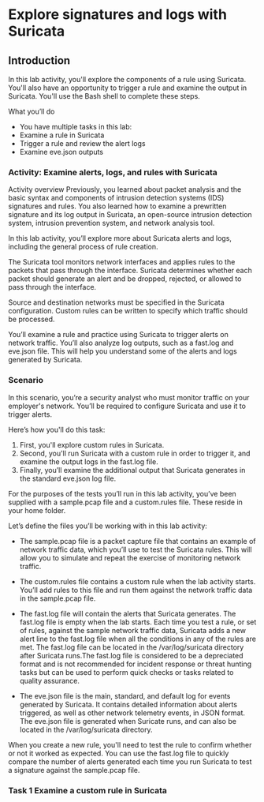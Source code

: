 # Explore signatures and logs with Suricata
 
## Introduction
In this lab activity, you'll explore the components of a rule using Suricata. You'll also have an opportunity to trigger a rule and examine the output in Suricata. You'll use the Bash shell to complete these steps. 

What you’ll do
- You have multiple tasks in this lab:
- Examine a rule in Suricata
- Trigger a rule and review the alert logs
- Examine eve.json outputs

### Activity: Examine alerts, logs, and rules with Suricata

Activity overview
Previously, you learned about packet analysis and the basic syntax and components of intrusion detection systems (IDS) signatures and rules. You also learned how to examine a prewritten signature and its log output in Suricata, an open-source intrusion detection system, intrusion prevention system, and network analysis tool.

In this lab activity, you’ll explore more about Suricata alerts and logs, including the general process of rule creation.

The Suricata tool monitors network interfaces and applies rules to the packets that pass through the interface. Suricata determines whether each packet should generate an alert and be dropped, rejected, or allowed to pass through the interface.

Source and destination networks must be specified in the Suricata configuration. Custom rules can be written to specify which traffic should be processed.

You’ll examine a rule and practice using Suricata to trigger alerts on network traffic. You’ll also analyze log outputs, such as a fast.log and eve.json file. This will help you understand some of the alerts and logs generated by Suricata.


### Scenario
In this scenario, you’re a security analyst who must monitor traffic on your employer's network. You’ll be required to configure Suricata and use it to trigger alerts.

Here’s how you'll do this task: 
1. First, you'll explore custom rules in Suricata. 
2. Second, you'll run Suricata with a custom rule in order to trigger it, and examine the output logs in the fast.log file. 
3. Finally, you’ll examine the additional output that Suricata generates in the standard eve.json log file.

For the purposes of the tests you’ll run in this lab activity, you’ve been supplied with a sample.pcap file and a custom.rules file. These reside in your home folder.

Let’s define the files you’ll be working with in this lab activity:

- The sample.pcap file is a packet capture file that contains an example of network traffic data, which you’ll use to test the Suricata rules. This will allow you to simulate and repeat the exercise of monitoring network traffic.

- The custom.rules file contains a custom rule when the lab activity starts. You’ll add rules to this file and run them against the network traffic data in the sample.pcap file.

- The fast.log file will contain the alerts that Suricata generates. The fast.log file is empty when the lab starts. Each time you test a rule, or set of rules, against the sample network traffic data, Suricata adds a new alert line to the fast.log file when all the conditions in any of the rules are met. The fast.log file can be located in the /var/log/suricata directory after Suricata runs.The fast.log file is considered to be a depreciated format and is not recommended for incident response or threat hunting tasks but can be used to perform quick checks or tasks related to quality assurance.

- The eve.json file is the main, standard, and default log for events generated by Suricata. It contains detailed information about alerts triggered, as well as other network telemetry events, in JSON format. The eve.json file is generated when Suricate runs, and can also be located in the /var/log/suricata directory.

When you create a new rule, you'll need to test the rule to confirm whether or not it worked as expected. You can use the fast.log file to quickly compare the number of alerts generated each time you run Suricata to test a signature against the sample.pcap file.

### Task 1 Examine a custom rule in Suricata










